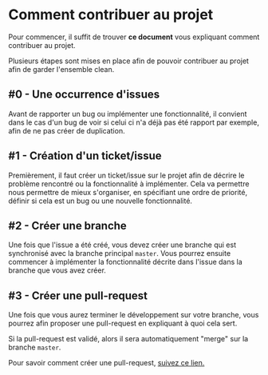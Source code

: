 
# Comment contribuer au projet
Pour commencer, il suffit de trouver **ce document** vous expliquant comment contribuer au projet.

Plusieurs étapes sont mises en place afin de pouvoir contribuer au projet afin de garder l'ensemble clean. 

## #0 - Une occurrence  d'issues
Avant de rapporter un bug ou implémenter une fonctionnalité, il convient dans le cas d'un bug de voir si celui ci n'a déjà pas été rapport par exemple, afin de ne pas créer de duplication.


## #1 - Création d'un ticket/issue
Premièrement, il faut créer un ticket/issue sur le projet afin de décrire le problème rencontré ou la fonctionnalité à implémenter. Cela va permettre nous permettre de mieux s'organiser, en spécifiant une ordre de priorité, définir si cela est un bug ou une nouvelle fonctionnalité.

## #2 - Créer une branche 
Une fois que l'issue a été créé, vous devez créer une branche qui est synchronisé avec la branche principal `master`. Vous pourrez ensuite commencer à implémenter la fonctionnalité décrite dans l'issue dans la branche que vous avez créer.

## #3 - Créer une pull-request

Une fois que vous aurez terminer le développement sur votre branche, vous pourrez afin proposer une pull-request en expliquant à quoi cela sert.

Si la pull-request est validé, alors il sera automatiquement "merge" sur la branche `master`.

Pour savoir comment créer une pull-request, [suivez ce lien.](https://docs.github.com/en/pull-requests/collaborating-with-pull-requests/proposing-changes-to-your-work-with-pull-requests/creating-a-pull-request)
